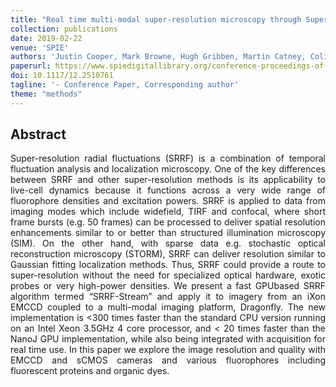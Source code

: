 ```yaml
---
title: "Real time multi-modal super-resolution microscopy through Super-Resolution Radial Fluctuations (SRRF-Stream)"
collection: publications
date: 2019-02-22
venue: 'SPIE'
authors: 'Justin Cooper, Mark Browne, Hugh Gribben, Martin Catney, Colin Coates, Alan Mullan, Geraint Wilde, Ricardo Henriques'
paperurl: https://www.spiedigitallibrary.org/conference-proceedings-of-spie/10884/1088418/Real-time-multi-modal-super-resolution-microscopy-through-Super-Resolution/10.1117/12.2510761.short?SSO=1
doi: 10.1117/12.2510761
tagline: '- Conference Paper, Corresponding author'
theme: "methods"
---
```


<h2> Abstract </h2>
<p align= "justify">
Super-resolution radial fluctuations (SRRF) is a combination of temporal fluctuation analysis and localization microscopy. One of the key differences between SRRF and other super-resolution methods is its applicability to live-cell dynamics because it functions across a very wide range of fluorophore densities and excitation powers. SRRF is applied to data from imaging modes which include widefield, TIRF and confocal, where short frame bursts (e.g. 50 frames) can be processed to deliver spatial resolution enhancements similar to or better than structured illumination microscopy (SIM). On the other hand, with sparse data e.g. stochastic optical reconstruction microscopy (STORM), SRRF can deliver resolution similar to Gaussian fitting localization methods. Thus, SRRF could provide a route to super-resolution without the need for specialized optical hardware, exotic probes or very high-power densities. We present a fast GPUbased SRRF algorithm termed “SRRF-Stream” and apply it to imagery from an iXon EMCCD coupled to a multi-modal imaging platform, Dragonfly. The new implementation is <300 times faster than the standard CPU version running on an Intel Xeon 3.5GHz 4 core processor, and < 20 times faster than the NanoJ GPU implementation, while also being integrated with acquisition for real time use. In this paper we explore the image resolution and quality with EMCCD and sCMOS cameras and various fluorophores including fluorescent proteins and organic dyes.
